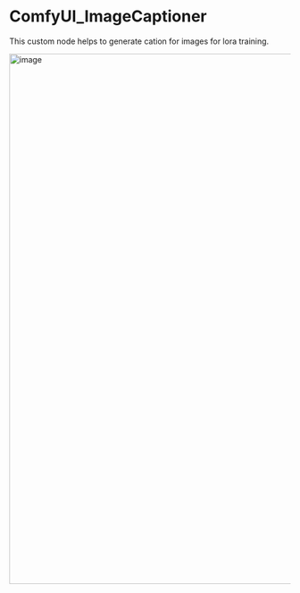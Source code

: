 # ComfyUI_ImageCaptioner
This custom node helps to generate cation for images for lora training.



<img width="950" alt="image" src="https://github.com/user-attachments/assets/7a5d1db9-60a8-4cb4-b534-96453ff962a1" />

